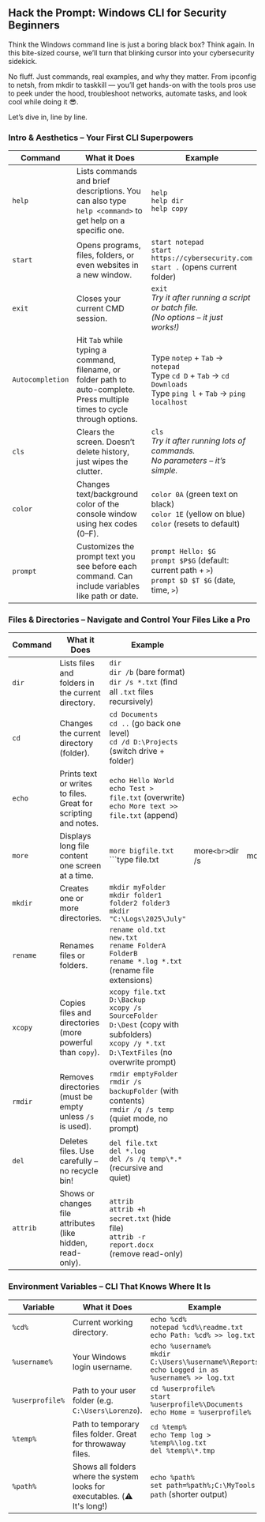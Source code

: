 ## Hack the Prompt: Windows CLI for Security Beginners ##

Think the Windows command line is just a boring black box? Think again.
In this bite-sized course, we’ll turn that blinking cursor into your cybersecurity sidekick.

No fluff. Just commands, real examples, and why they matter. From ipconfig to netsh, from mkdir to taskkill — you’ll get hands-on with the tools pros use to peek under the hood, troubleshoot networks, automate tasks, and look cool while doing it 😎.

Let’s dive in, line by line.

### Intro & Aesthetics – Your First CLI Superpowers ###

| Command          | What it Does                                                                                                              | Example                                                                                                                |
| ---------------- | --------------------------------------------------------------------------------------------------------------------------- | ------------------------------------------------------------------------------------------------------------------------ |
| `help`           | Lists commands and brief descriptions. You can also type `help <command>` to get help on a specific one.                    | `help` <br> `help dir` <br> `help copy`                                                                                  |
| `start`          | Opens programs, files, folders, or even websites in a new window.                                                           | `start notepad` <br> `start https://cybersecurity.com` <br> `start .` (opens current folder)                             |
| `exit`           | Closes your current CMD session.                                                                                            | `exit` <br> *Try it after running a script or batch file.* <br> *(No options – it just works!)*                          |
| `Autocompletion` | Hit `Tab` while typing a command, filename, or folder path to auto-complete. Press multiple times to cycle through options. | Type `notep` + `Tab` → `notepad` <br> Type `cd D` + `Tab` → `cd Downloads` <br> Type `ping l` + `Tab` → `ping localhost` |
| `cls`            | Clears the screen. Doesn’t delete history, just wipes the clutter.                                                          | `cls` <br> *Try it after running lots of commands.* <br> *No parameters – it’s simple.*                                  |
| `color`          | Changes text/background color of the console window using hex codes (0–F).                                                  | `color 0A` (green text on black) <br> `color 1E` (yellow on blue) <br> `color` (resets to default)                       |
| `prompt`         | Customizes the prompt text you see before each command. Can include variables like path or date.                            | `prompt Hello: $G` <br> `prompt $P$G` (default: current path + `>`) <br> `prompt $D $T $G` (date, time, `>`)             |


### Files & Directories – Navigate and Control Your Files Like a Pro ###

| Command  | What it Does                                                 | Example                                                                                                                                       |                  |            |
| -------- | -------------------------------------------------------------- | ----------------------------------------------------------------------------------------------------------------------------------------------- | ---------------- | ---------- |
| `dir`    | Lists files and folders in the current directory.              | `dir` <br> `dir /b` (bare format) <br> `dir /s *.txt` (find all `.txt` files recursively)                                                       |                  |            |
| `cd`     | Changes the current directory (folder).                        | `cd Documents` <br> `cd ..` (go back one level) <br> `cd /d D:\Projects` (switch drive + folder)                                                |                  |            |
| `echo`   | Prints text or writes to files. Great for scripting and notes. | `echo Hello World` <br> `echo Test > file.txt` (overwrite) <br> `echo More text >> file.txt` (append)                                           |                  |            |
| `more`   | Displays long file content one screen at a time.               | `more bigfile.txt` <br> \`\`\`type file.txt                                                                                                     | more`<br>`dir /s | more\`\`\` |
| `mkdir`  | Creates one or more directories.                               | `mkdir myFolder` <br> `mkdir folder1 folder2 folder3` <br> `mkdir "C:\Logs\2025\July"`                                                          |                  |            |
| `rename` | Renames files or folders.                                      | `rename old.txt new.txt` <br> `rename FolderA FolderB` <br> `rename *.log *.txt` (rename file extensions)                                       |                  |            |
| `xcopy`  | Copies files and directories (more powerful than `copy`).      | `xcopy file.txt D:\Backup` <br> `xcopy /s SourceFolder D:\Dest` (copy with subfolders) <br> `xcopy /y *.txt D:\TextFiles` (no overwrite prompt) |                  |            |
| `rmdir`  | Removes directories (must be empty unless `/s` is used).       | `rmdir emptyFolder` <br> `rmdir /s backupFolder` (with contents) <br> `rmdir /q /s temp` (quiet mode, no prompt)                                |                  |            |
| `del`    | Deletes files. Use carefully – no recycle bin!                 | `del file.txt` <br> `del *.log` <br> `del /s /q temp\*.*` (recursive and quiet)                                                                 |                  |            |
| `attrib` | Shows or changes file attributes (like hidden, read-only).     | `attrib` <br> `attrib +h secret.txt` (hide file) <br> `attrib -r report.docx` (remove read-only)                                                |                  |            |

### Environment Variables – CLI That Knows Where It Is ###

| Variable        | What it Does                                                            | Example                                                                                                 |
| --------------- | ------------------------------------------------------------------------- | --------------------------------------------------------------------------------------------------------- |
| `%cd%`          | Current working directory.                                                | `echo %cd%` <br> `notepad %cd%\readme.txt` <br> `echo Path: %cd% >> log.txt`                              |
| `%username%`    | Your Windows login username.                                              | `echo %username%` <br> `mkdir C:\Users\%username%\Reports` <br> `echo Logged in as %username% >> log.txt` |
| `%userprofile%` | Path to your user folder (e.g. `C:\Users\Lorenzo`).                       | `cd %userprofile%` <br> `start %userprofile%\Documents` <br> `echo Home = %userprofile%`                  |
| `%temp%`        | Path to temporary files folder. Great for throwaway files.                | `cd %temp%` <br> `echo Temp log > %temp%\log.txt` <br> `del %temp%\*.tmp`                                 |
| `%path%`        | Shows all folders where the system looks for executables. (⚠️ It's long!) | `echo %path%` <br> `set path=%path%;C:\MyTools` <br> `path` (shorter output)                              |
